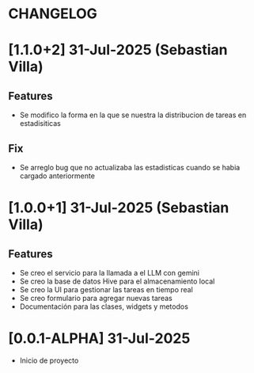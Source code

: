 # CHANGELOG

# [1.1.0+2] 31-Jul-2025 (Sebastian Villa)

## Features
- Se modifico la forma en la que se nuestra la distribucion de tareas en estadisiticas

## Fix
- Se arreglo bug que no actualizaba las estadisticas cuando se habia cargado anteriormente

# [1.0.0+1] 31-Jul-2025 (Sebastian Villa)

## Features
- Se creo el servicio para la llamada a el LLM con gemini
- Se creo la base de datos Hive para el almacenamiento local
- Se creo la UI para gestionar las tareas en tiempo real
- Se creo formulario para agregar nuevas tareas
- Documentación para las clases, widgets y metodos

# [0.0.1-ALPHA] 31-Jul-2025
 - Inicio de proyecto